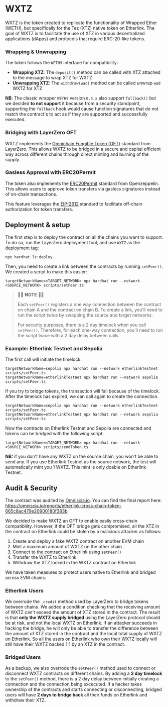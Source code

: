 # WXTZ

WXTZ is the token created to replicate the functionality of Wrapped Ether (WETH), but specifically for the Tez (XTZ) native token on Etherlink. The goal of WXTZ is to facilitate the use of XTZ in various decentralized applications (dApps) and protocols that require ERC-20-like tokens.

### Wrapping & Unwrapping

The token follows the `WETH9` interface for compatibility:

- **Wrapping XTZ**: The `deposit()` method can be called with XTZ attached to the message to wrap XTZ for WXTZ
- **Unwrapping XTZ**: The `withdraw(wad)` method can be called unwrap `wad` WXTZ for XTZ

**NB**: The classic wrapper `WETH9` version `0.4.x` also support `fallback()` but we decided **to not support** it because from a security standpoint, supporting the `fallback` hook would cause function signatures that do not match the contract's to act as if they are supported and successfully executed.

### Bridging with LayerZero OFT

WXTZ implements the [Omnichain Fungible Token (OFT)](https://docs.layerzero.network/v2/developers/evm/oft/quickstart) standard from LayerZero. This allows WXTZ to be bridged in a secure and capital efficient way across different chains through direct minting and burning of the supply.

### Gasless Approval with ERC20Permit

The token also implements the [ERC20Permit](https://docs.openzeppelin.com/contracts/5.x/api/token/erc20#ERC20Permit) standard from Openzeppelin. This allows users to approve token transfers via gasless signatures instead of on-chain transactions. 

This feature leverages the [EIP-2612](https://eips.ethereum.org/EIPS/eip-2612) standard to facilitate off-chain authorization for token transfers.


## Deployment & setup

The first step is to deploy the contract on all the chains you want to support. To do so, run the LayerZero deployment tool, and use `WXTZ` as the deployment tag:
```
npx hardhat lz:deploy
```

Then, you need to create a link between the contracts by running `setPeer()`. We created a script to make this easier:
```
targetNetworkName=<TARGET_NETWORK> npx hardhat run --network <SOURCE_NETWORK> scripts/setPeer.ts
```

> 🚨🚨 **NOTE** 🚨🚨
> 
> Each `setPeer()` registers a one way connection between the contract on chain A and the contract on chain B. To create a link, you'll need to run the script twice by swapping the source and target networks.
>
> For security purposes, there is a 2 day timelock when you call `setPeer()`. Therefore, for each one-way connection, you'll need to run the script twice with a 2 day delay between calls.

### Example: Etherlink Testnet and Sepolia

The first call will initiate the timelock:

```
targetNetworkName=sepolia npx hardhat run --network etherlinkTestnet scripts/setPeer.ts
targetNetworkName=etherlinkTestnet npx hardhat run --network sepolia scripts/setPeer.ts
```

If you try to bridge tokens, the transaction will fail because of the timelock. After the timelock has expired, we can call again to create the connection.

```
targetNetworkName=sepolia npx hardhat run --network etherlinkTestnet scripts/setPeer.ts
targetNetworkName=etherlinkTestnet npx hardhat run --network sepolia scripts/setPeer.ts
```

Now the contracts on Etherlink Testnet and Sepolia are connected and tokens can be bridged with the following script:

```
targetNetworkName=<TARGET_NETWORK> npx hardhat run --network <SOURCE_NETWORK> scripts/sendToken.ts
```

**NB:** if you don't have any WXTZ on the source chain, you won't be able to send any. If you use Etherlink Testnet as the source network, the test will automatically mint you 1 WXTZ. This mint is only doable on Etherlink Testnet.

## Audit & Security

The contract was audited by [Omniscia.io](https://omniscia.io/). You can find the final report here: https://omniscia.io/reports/etherlink-cross-chain-token-665c8ac479e20900180f383b
 

We decided to make WXTZ an OFT to enable easily cross-chain compatibility. However, if the OFT bridge gets compromised, all the XTZ in the contract on Etherlink could be stolen by a malicious attacker as follows:

1. Create and deploy a fake WXTZ contract on another EVM chain
2. Mint a maximum amount of WXTZ on the other chain
3. Connect to the contract on Etherlink using `setPeer()`
4. Transfer the WXTZ to Etherlink
5. Withdraw the XTZ locked in the WXTZ contract on Etherlink

We have taken measures to protect users native to Etherlink and bridged across EVM chains:

### Etherlink Users

We overrode the `_credit` method used by LayerZero to bridge tokens between chains. We added a condition checking that the receiving amount of WXTZ can't exceed the amount of XTZ stored in the contract. The result is that **only the WXTZ supply bridged** using the LayerZero protocol should be at risk, and not the local WXTZ on Etherlink. If an attacker succeeds in hacking the bridge, he will only be able to transfer the difference between the amount of XTZ stored in the contract and the local total supply of WXTZ on Etherlink. So all the users on Etherlink who own their WXTZ locally will still have their WXTZ backed 1:1 by an XTZ in the contract.

### Bridged Users

As a backup, we also overrode the `setPeer()` method used to connect or disconnect WXTZ contracts on different chains. By adding a **2 day timelock** to the `setPeer()` method, there is a 2 day delay between initially creating a connection and the connection being excecuted. If a hacker takes ownership of the contracts and starts connecting or disconnecting, bridged users will have **2 days to bridge back** all their funds on Etherlink and withdraw their XTZ.
